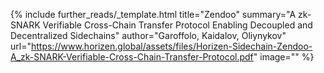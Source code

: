 {%
  include further_reads/_template.html
  title="Zendoo"
  summary="A zk-SNARK Verifiable Cross-Chain Transfer Protocol Enabling Decoupled and Decentralized Sidechains"
  author="Garoffolo, Kaidalov, Oliynykov"
  url="https://www.horizen.global/assets/files/Horizen-Sidechain-Zendoo-A_zk-SNARK-Verifiable-Cross-Chain-Transfer-Protocol.pdf"
  image=""
%}
